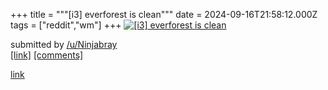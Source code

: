 +++
title = """[i3] everforest is clean"""
date = 2024-09-16T21:58:12.000Z
tags = ["reddit","wm"]
+++
[![[i3] everforest is clean](https://b.thumbs.redditmedia.com/iqys911_-FbmqSRV3FZSdRyL5as0fCpZlX8vlgRyh3s.jpg "[i3] everforest is clean")](https://www.reddit.com/r/unixporn/comments/1fihapi/i3_everforest_is_clean/)

submitted by [/u/Ninjabray](https://www.reddit.com/user/Ninjabray)  
[\[link\]](https://www.reddit.com/gallery/1fihapi) [\[comments\]](https://www.reddit.com/r/unixporn/comments/1fihapi/i3_everforest_is_clean/)

[link](https://www.reddit.com/r/unixporn/comments/1fihapi/i3_everforest_is_clean/)
